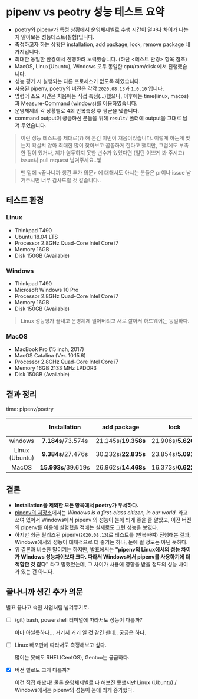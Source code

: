 # pipenv vs peotry 성능 테스트 요약

- poetry와 pipenv가 특정 상황에서 운영체제별로 수행 시간이 얼마나 차이가 나는지 알아보는 성능테스트(실험)입니다.
- 측정하고자 하는 상황은 installation, add package, lock, remove package 네 가지입니다.
- 최대한 동일한 환경에서 진행하려 노력했습니다. (하단 <테스트 환경> 항목 참조)
- MacOS, Linux(Ubuntu), Windows 모두 동일한 cpu/ram/disk 에서 진행했습니다.
- 성능 평가 시 실행되는 다른 프로세스가 없도록 하였습니다.
- 사용된 pipenv, poetry의 버전은 각각 `2020.08.13`과 `1.0.10` 입니다.
- 명령어 소요 시간은 처음에는 직접 측정(...)했으나, 이후에는 time(linux, macos)과 Measure-Command (windows)를 이용하였습니다.
- 운영체제의 각 상황별로 4회 반복측정 후 평균을 냈습니다.
- command output이 궁금하신 분들을 위해 `result/` 폴더에 output을 그대로 남겨 두었습니다. 

> 이런 성능 테스트를 제대로(?) 해 본건 이번이 처음이었습니다. 이렇게 하는게 맞는지 확실치 않아 최대한 많이 찾아보고 꼼꼼하게 한다고 했지만, 그럼에도 부족한 점이 있거나, 제가 염두하지 못한 변수가 있었다면 (일단 이쁘게 봐 주시고) issue나 pull request 남겨주세요..헿

> 맨 밑에 <끝나니까 생긴 추가 의문> 에 대해서도 아시는 분들은 pr이나 issue 남겨주시면 너무 감사드릴 것 같습니다..

## 테스트 환경

### Linux
 - Thinkpad T490
 - Ubuntu 18.04 LTS
 - Processor 2.8GHz  Quad-Core Intel Core i7
 - Memory 16GB 
 - Disk 150GB (Available)

### Windows

 - Thinkpad T490
 - Microsoft Windows 10 Pro
 - Processor 2.8GHz  Quad-Core Intel Core i7
 - Memory 16GB 
 - Disk 150GB (Available)

> Linux 성능평가 끝내고 운영체제 밀어버리고 새로 깔아서 하드웨어는 동일하다.

### MacOS

 - MacBook Pro (15 inch, 2017)
 - MacOS Catalina (Ver. 10.15.6)
 - Processor 2.8GHz  Quad-Core Intel Core i7
 - Memory 16GB 2133 MHz LPDDR3
 - Disk 150GB (Available)

## 결과 정리

time: pipenv/poetry

|                |   Installation  |   add package   |      lock      | remove package |
|:--------------:|:---------------:|:---------------:|:--------------:|:--------------:|
|     windows    | **7.184s**/73.574s | 21.145s/**19.358s** | 21.906s/**5.626s** | 16.064s/**8.435s** |
| Linux (Ubuntu) |  **9.384s**/27.476s | 30.232s/**22.835s** | 23.854s/**5.091s** | 20.819s/**3.091s** |
|      MacOS     | **15.993s**/39.619s | 26.962s/**14.468s** | 16.373s/**0.622s** | 12.188s/**4.814s** |


## 결론

- **Installation을 제외한 모든 항목에서 poetry가 우세하다.**
- [pipenv의 저장소](https://github.com/pypa/pipenv)에서는 *Windows is a first-class citizen, in our world.* 라고 쓰여 있어서 Windows에서 pipenv 의 성능이 눈에 띄게 좋을 줄 알았고, 이전 버전의 pipenv를 이용해 실험했을 적에는 실제로도 그런 성능을 보였다. 
- 하지만 최근 릴리즈된 pipenv(`2020.08.13`)로 테스트를 (반복하여) 진행해본 결과, Windows에서의 성능이 대체적으로 더 좋기는 하나, 눈에 띌 정도는 아닌 듯하다.
- 위 결론과 비슷한 말이기는 하지만, 발표에서는 **"pipenv의 Linux에서의 성능 차이가 Windows 성능차이보다 크다. 따라서 Windows에서 pipenv를 사용하기에 더 적합한 것 같다"** 라고 말했었는데, 그 차이가 사용에 영향을 받을 정도의 성능 차이가 있는 건 아니다.

## 끝나니까 생긴 추가 의문

발표 끝나고 숙원 사업처럼 남겨두기로.

- [ ] (git) bash, powershell 터미널에 따라서도 성능이 다를까?

    아마 아닐듯하다... 거기서 거기 일 것 같긴 한데.. 궁금은 하다.

- [ ] Linux 배포판에 따라서도 측정해보고 싶다.

    많이는 못해도 RHEL(CentOS), Gentoo는 궁금하다.

- [x] 버전 별로도 크게 다를까?

    이건 직접 해봤다! 물론 운영체제별로 다 해보진 못했지만
    Linux (Ubuntu) / Windows에서는 pipenv의 성능이 눈에 띄게 증가했다.
